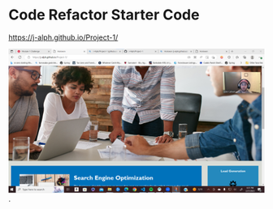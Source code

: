 # Code Refactor Starter Code
<!--Horiseon marketing webpage with elements showing the company's listed descriptions. Below contains the link to the deployed website. Also below is an example of screenshots -->

https://j-alph.github.io/Project-1/



![Deployed](./assets/images/Screenshotproj1.png).